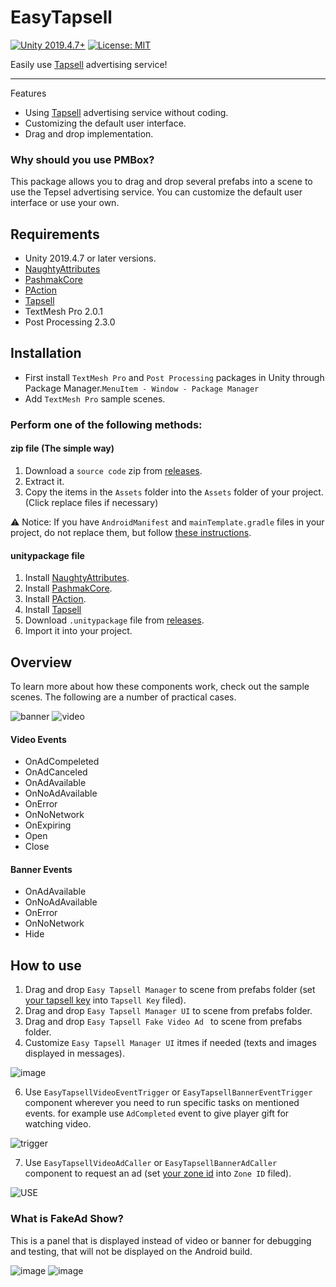 # EasyTapsell

[![Unity 2019.4.7+](https://img.shields.io/badge/unity-2019.4.7%2B-blue.svg)](https://unity3d.com/get-unity/download)
[![License: MIT](https://img.shields.io/badge/License-MIT-brightgreen.svg)](https://github.com/mohammadroohian/PAction/blob/master/LICENSE)

Easily use [Tapsell](https://tapsell.ir) advertising service!
____________
Features
  * Using [Tapsell](https://tapsell.ir) advertising service without coding.
  * Customizing the default user interface.
  * Drag and drop implementation.

### Why should you use PMBox?

This package allows you to drag and drop several prefabs into a scene to use the Tepsel advertising service.
You can customize the default user interface or use your own.

## Requirements

* Unity 2019.4.7 or later versions.
* [NaughtyAttributes](https://github.com/dbrizov/NaughtyAttributes)
* [PashmakCore](https://github.com/mohammadroohian/PashmakCore)
* [PAction](https://github.com/mohammadroohian/PAction)
* [Tapsell](https://docs.tapsell.ir/plus-sdk/unity/initialize-android/)
* TextMesh Pro 2.0.1
* Post Processing 2.3.0

## Installation
* First install `TextMesh Pro` and `Post Processing` packages in Unity through Package Manager.`MenuItem - Window - Package Manager`
* Add `TextMesh Pro` sample scenes.

### Perform one of the following methods:
#### zip file (The simple way)
1. Download a `source code` zip from [releases](https://github.com/mohammadroohian/EasyTapsell/releases).
2. Extract it.
3. Copy the items in the `Assets` folder into the `Assets` folder of your project. (Click replace files if necessary)

⚠ Notice: If you have `AndroidManifest` and `mainTemplate.gradle` files in your project, do not replace them, but follow [these instructions](https://docs.tapsell.ir/tapsell-sdk/unity/initialize-android/#%D8%AA%D9%86%D8%B8%DB%8C%D9%85%D8%A7%D8%AA-%D8%A7%D9%88%D9%84%DB%8C%D9%87-sdk).

#### unitypackage file
1. Install [NaughtyAttributes](https://github.com/dbrizov/NaughtyAttributes#installation).
2. Install [PashmakCore](https://github.com/mohammadroohian/PashmakCore#installation).
3. Install [PAction](https://github.com/mohammadroohian/PAction#installation).
4. Install [Tapsell](https://docs.tapsell.ir/plus-sdk/unity/initialize-android/)
5. Download `.unitypackage` file from [releases](https://github.com/mohammadroohian/EasyTapsell/releases).
6. Import it into your project.

## Overview
To learn more about how these components work, check out the sample scenes.
The following are a number of practical cases.

![banner](https://user-images.githubusercontent.com/80090999/116980018-f77dd900-acda-11eb-949f-975bfbfbeab1.gif)
![video](https://user-images.githubusercontent.com/80090999/116980196-30b64900-acdb-11eb-8389-0fd17f66c844.gif)

#### Video Events
* OnAdCompeleted
* OnAdCanceled
* OnAdAvailable
* OnNoAdAvailable
* OnError
* OnNoNetwork
* OnExpiring
* Open
* Close

#### Banner Events
* OnAdAvailable
* OnNoAdAvailable
* OnError
* OnNoNetwork
* Hide

## How to use
1. Drag and drop `Easy Tapsell Manager` to scene from prefabs folder (set [your tapsell key](https://dashboard.tapsell.ir/) into `Tapsell Key` filed).
3. Drag and drop `Easy Tapsell Manager UI` to scene from prefabs folder.
4. Drag and drop `Easy Tapsell Fake Video Ad ` to scene from prefabs folder.
5. Customize `Easy Tapsell Manager UI` itmes if needed (texts and images displayed in messages).

![image](https://user-images.githubusercontent.com/80090999/116976896-f8147080-acd6-11eb-8b98-0d6f5ce3e858.png)

6. Use `EasyTapsellVideoEventTrigger` or `EasyTapsellBannerEventTrigger` component wherever you need to run specific tasks on mentioned events. for example use `AdCompleted` event to give player gift for watching video.

![trigger](https://user-images.githubusercontent.com/80090999/116892628-3feab780-ac45-11eb-81a2-c0cf405a2f0d.gif)

7. Use `EasyTapsellVideoAdCaller` or `EasyTapsellBannerAdCaller` component to request an ad (set [your zone id](https://dashboard.tapsell.ir/) into `Zone ID` filed).

![USE](https://user-images.githubusercontent.com/80090999/116403125-70e07c00-a842-11eb-9bd6-8e0a141c098c.gif)

### What is FakeAd Show?
This is a panel that is displayed instead of video or banner for debugging and testing, that will not be displayed on the Android build.

![image](https://user-images.githubusercontent.com/80090999/116977249-7113c800-acd7-11eb-8def-86399e21c1d3.png)
![image](https://user-images.githubusercontent.com/80090999/116977171-5d686180-acd7-11eb-96bf-56da28d3ea26.png)
